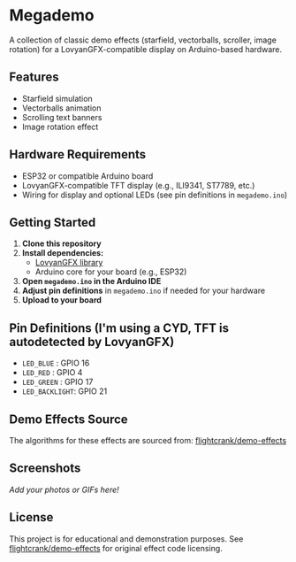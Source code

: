 # Megademo

A collection of classic demo effects (starfield, vectorballs, scroller, image rotation) for a LovyanGFX-compatible display on Arduino-based hardware.

## Features
- Starfield simulation
- Vectorballs animation
- Scrolling text banners
- Image rotation effect

## Hardware Requirements
- ESP32 or compatible Arduino board
- LovyanGFX-compatible TFT display (e.g., ILI9341, ST7789, etc.)
- Wiring for display and optional LEDs (see pin definitions in `megademo.ino`)

## Getting Started
1. **Clone this repository**
2. **Install dependencies:**
   - [LovyanGFX library](https://github.com/lovyan03/LovyanGFX)
   - Arduino core for your board (e.g., ESP32)
3. **Open `megademo.ino` in the Arduino IDE**
4. **Adjust pin definitions** in `megademo.ino` if needed for your hardware
5. **Upload to your board**

## Pin Definitions (I'm using a CYD, TFT is autodetected by LovyanGFX)
- `LED_BLUE`   : GPIO 16
- `LED_RED`    : GPIO 4
- `LED_GREEN`  : GPIO 17
- `LED_BACKLIGHT`: GPIO 21

## Demo Effects Source
The algorithms for these effects are sourced from: [flightcrank/demo-effects](https://github.com/flightcrank/demo-effects)

## Screenshots
_Add your photos or GIFs here!_

## License
This project is for educational and demonstration purposes. See [flightcrank/demo-effects](https://github.com/flightcrank/demo-effects) for original effect code licensing. 